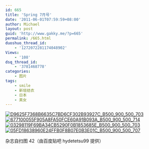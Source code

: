 ```yaml
---
id: 665
title: 'Spring 7月号'
date: '2011-06-01T07:59:59+08:00'
author: Michael
layout: post
guid: 'http://www.gakky.me/?p=665'
permalink: /665.html
duoshuo_thread_id:
    - '1272072281174048902'
Views:
    - '108'
dsq_thread_id:
    - '3781468778'
categories:
    - 图片
tags:
    - smile
    - 新垣结衣
    - 日本
    - 美女
---
```


[![D9625F7368B6635C7BD6CF302B93927C_B500_900_500_703](http://www.yui-aragaki.org/wp-content/uploads/img/D9625F7368B6635C7BD6CF302B93927C_B500_900_500_703.jpeg)](http://www.yui-aragaki.org/wp-content/uploads/img/D9625F7368B6635C7BD6CF302B93927C_B1280_1280_727_1023.jpeg) [![677100055F905A8FA50FCE60A91B093A_B500_900_500_714](http://www.yui-aragaki.org/wp-content/uploads/img/677100055F905A8FA50FCE60A91B093A_B500_900_500_714.jpeg)](http://www.yui-aragaki.org/wp-content/uploads/img/677100055F905A8FA50FCE60A91B093A_B1280_1280_716_1023.jpeg) [![03298119F69BA34CB5290F0B1853685E_B500_900_500_703](http://www.yui-aragaki.org/wp-content/uploads/img/03298119F69BA34CB5290F0B1853685E_B500_900_500_703.jpeg)](http://www.yui-aragaki.org/wp-content/uploads/img/03298119F69BA34CB5290F0B1853685E_B1280_1280_728_1024.jpeg) [![05FD18638960E24FFB0F8B07E0B3E01C_B500_900_500_707](http://www.yui-aragaki.org/wp-content/uploads/img/05FD18638960E24FFB0F8B07E0B3E01C_B500_900_500_707.jpeg)](http://www.yui-aragaki.org/wp-content/uploads/img/05FD18638960E24FFB0F8B07E0B3E01C_B1280_1280_724_1024.jpeg)

杂志自扫图 42（由百度贴吧 hydetetsu99 提供）